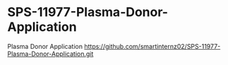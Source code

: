 # SPS-11977-Plasma-Donor-Application
Plasma Donor Application
https://github.com/smartinternz02/SPS-11977-Plasma-Donor-Application.git
